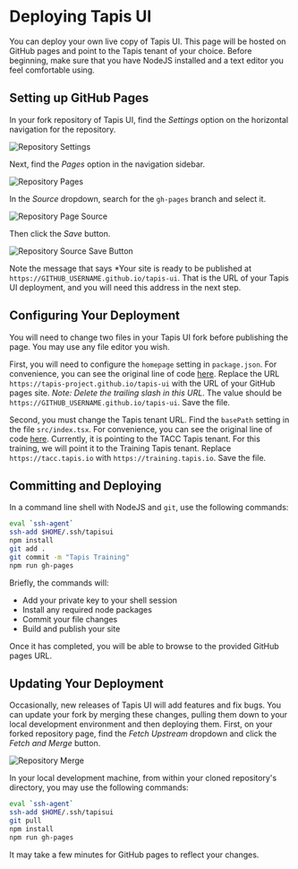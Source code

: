 # Deploying Tapis UI

You can deploy your own live copy of Tapis UI. This page will be hosted on GitHub pages and point to the Tapis tenant of your choice. Before beginning, make sure that you have NodeJS installed and a text editor you feel comfortable using.

## Setting up GitHub Pages

In your fork repository of Tapis UI, find the *Settings* option on the horizontal navigation for the repository.

<img src="../images/deploy_settings.png" class="img-responsive" alt="Repository Settings">

Next, find the *Pages* option in the navigation sidebar.

<img src="../images/deploy_pages.png" class="img-responsive" alt="Repository Pages">

In the *Source* dropdown, search for the `gh-pages` branch and select it.

<img src="../images/deploy_source.png" class="img-responsive" alt="Repository Page Source">

Then click the *Save* button.

<img src="../images/deploy_save.png" class="img-responsive" alt="Repository Source Save Button">

Note the message that says *Your site is ready to be published at `https://GITHUB_USERNAME.github.io/tapis-ui`. That is the URL of your Tapis UI deployment, and you will need this address in the next step.

## Configuring Your Deployment

You will need to change two files in your Tapis UI fork before publishing the page. You may use any file editor you wish.

First, you will need to configure the `homepage` setting in `package.json`. For convenience, you can see the original line of code [here](https://github.com/tapis-project/tapis-ui/blob/492aac14e863c585e8d0db66e6b9dde1a8c7cf85/package.json#L43). Replace the URL `https://tapis-project.github.io/tapis-ui` with the URL of your GitHub pages site. *Note: Delete the trailing slash in this URL*. The value should be `https://GITHUB_USERNAME.github.io/tapis-ui`. Save the file.

Second, you must change the Tapis tenant URL. Find the `basePath` setting in the file `src/index.tsx`. For convenience, you can see the original line of code [here](https://github.com/tapis-project/tapis-ui/blob/492aac14e863c585e8d0db66e6b9dde1a8c7cf85/src/index.tsx#L11). Currently, it is pointing to the TACC Tapis tenant. For this training, we will point it to the Training Tapis tenant. Replace `https://tacc.tapis.io` with `https://training.tapis.io`. Save the file.

## Committing and Deploying

In a command line shell with NodeJS and `git`, use the following commands:

```bash
eval `ssh-agent`
ssh-add $HOME/.ssh/tapisui
npm install
git add .
git commit -m "Tapis Training"
npm run gh-pages
```

Briefly, the commands will:

- Add your private key to your shell session
- Install any required node packages
- Commit your file changes
- Build and publish your site

Once it has completed, you will be able to browse to the provided GitHub pages URL. 

## Updating Your Deployment

Occasionally, new releases of Tapis UI will add features and fix bugs. You can update your fork by merging these changes, pulling them down to your local development environment and then deploying them. First, on your forked repository page, find the *Fetch Upstream* dropdown and click the *Fetch and Merge* button.

<img src="../images/deploy_merge.png" class="img-responsive" alt="Repository Merge">

In your local development machine, from within your cloned repository's directory, you may use the following commands:

```bash
eval `ssh-agent`
ssh-add $HOME/.ssh/tapisui
git pull
npm install
npm run gh-pages
```

It may take a few minutes for GitHub pages to reflect your changes.